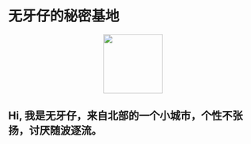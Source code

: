 <h1>无牙仔的秘密基地</h1>
<center><img src="https://si.geilicdn.com/pcitem1365208753-0fd90000018a9375254a0a231418_1080_1080.jpg" width="120px" /></center>
<h2>Hi, 我是无牙仔，来自北部的一个小城市，个性不张扬，讨厌随波逐流。</h2>
